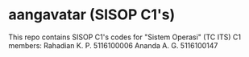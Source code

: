 # aangavatar (SISOP C1's)

This repo contains SISOP C1's codes for "Sistem Operasi" (TC ITS)
C1 members:
Rahadian K. P.  5116100006
Ananda A. G.    5116100147
